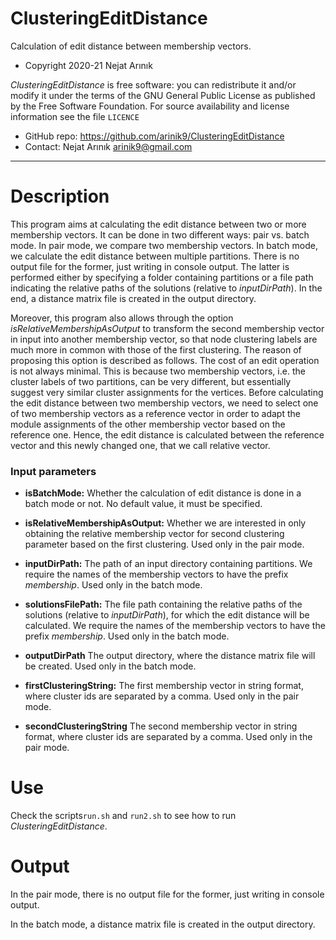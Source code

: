 # ClusteringEditDistance
Calculation of edit distance between membership vectors.

* Copyright 2020-21 Nejat Arınık

*ClusteringEditDistance* is free software: you can redistribute it and/or modify it under the terms of the GNU General Public License as published by the Free Software Foundation. For source availability and license information see the file `LICENCE`

* GitHub repo: https://github.com/arinik9/ClusteringEditDistance
* Contact: Nejat Arınık <arinik9@gmail.com>


-----------------------------------------------------------------------

# Description
This program aims at calculating the edit distance between two or more membership vectors. It can be done in two different ways: pair vs. batch mode. In pair mode, we compare two membership vectors. In batch mode, we calculate the edit distance between multiple partitions. There is no output file for the former, just writing in console output. The latter is performed either by specifying a folder containing partitions or a file path indicating the relative paths of the solutions (relative to *inputDirPath*). In the end, a distance matrix file is created in the output directory.

Moreover, this program also allows through the option *isRelativeMembershipAsOutput* to transform the second membership vector in input into another membership vector, so that node clustering labels are much more in common with those of the first clustering. The reason of proposing this option is described as follows. The cost of an edit operation is not always minimal. This is because two membership vectors, i.e. the cluster labels of two partitions, can be very different, but essentially suggest very similar cluster assignments for the vertices. Before calculating the edit distance between two membership vectors, we need to select one of two membership vectors as a reference vector in order to adapt the module assignments of the other membership vector based on the reference one. Hence, the edit distance is calculated between the reference vector and this newly changed one, that we call relative vector.



### Input parameters

 * **isBatchMode:** Whether the calculation of edit distance is done in a batch mode or not. No default value, it must be specified.

 * **isRelativeMembershipAsOutput:** Whether we are interested in only obtaining the relative membership vector for second clustering parameter based on the first clustering. Used only in the pair mode.

 * **inputDirPath:** The path of an input directory containing partitions. We require the names of the membership vectors to have the prefix *membership*. Used only in the batch mode.

 * **solutionsFilePath:** The file path containing the relative paths of the solutions (relative to *inputDirPath*), for which the edit distance will be calculated. We require the names of the membership vectors to have the prefix *membership*. Used only in the batch mode.

 * **outputDirPath** The output directory, where the distance matrix file will be created. Used only in the batch mode.

 * **firstClusteringString:** The first membership vector in string format, where cluster ids are separated by a comma. Used only in the pair mode.

 * **secondClusteringString**  The second membership vector in string format,  where cluster ids are separated by a comma. Used only in the pair mode.

   


# Use
Check the scripts`run.sh` and `run2.sh` to see how to run *ClusteringEditDistance*.



# Output

In the pair mode, there is no output file for the former, just writing in console output. 

In the batch mode, a distance matrix file is created in the output directory.
